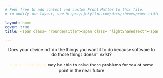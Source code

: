 ```yaml
---
# Feel free to add content and custom Front Matter to this file.
# To modify the layout, see https://jekyllrb.com/docs/themes/#overriding-theme-defaults

layout: home
cover: true
title: <span class= "roundedTitle"><span class= "lightShadedText"><span style="color:#f5f5f5;">Welcome to </span></span><span class= "darkShadedText"><span style="color:#fff3cc;">Lunar Codebase</span></span></span> 

---
```


<div class= "dottedBorder">
<p style="text-align: center;">Does your device not do the things you want it to do because software to do those things doesn't <i>exist</i>? </p>

<p style="text-align: center;"> <span class= "darkShadedText"><span style="font-family:EB Garamond;font-size:1.2rem;color:#fff3cc">Lunar Codebase</span></span>may be able to solve these problems for you at some point in the near future</p>
</div>

<!-- close -->



